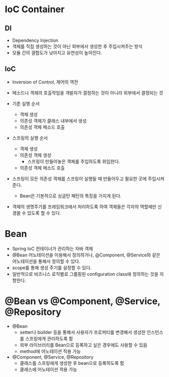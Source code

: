 # IoC Container
## DI
- Dependency Injection
- 객체를 직접 생성하는 것이 아닌 외부에서 생성한 후 주입시켜주는 방식
- 모듈 간의 결합도가 낮아지고 유연성이 높아진다.

## IoC
- Inversion of Control, 제어의 역전
- 메소드나 객체의 호출작업을 개발자가 결정하는 것이 아니라 외부에서 결정되는 것

- 기존 실행 순서
  - 객체 생성
  - 의존성 객체가 클래스 내부에서 생성
  - 의존성 객체 메소드 호출
- 스프링의 실행 순서
  - 객체 생성
  - 의존성 객체 생성
    - 스프링이 만들어놓은 객체를 주입하도록 위임한다.
  - 의존성 객체 메소드 호출

- 스프링이 모든 의존성 객체를 스프링이 실행될 때 만들어두고 필요한 곳에 주입시켜준다.
  - Bean은 기본적으로 싱글턴 패턴의 특징을 가지게 된다.

- 객체의 생명주기를 프레임워크에서 처리하도록 하여 객체들은 각자의 역할에만 신경쓸 수 있도록 할 수 있다.

# Bean
- Spring IoC 컨테이너가 관리하는 자바 객체
- @Bean 어노테이션을 이용해서 정의하거나, @Component, @Service와 같은 어노테이션을 통해서 정의할 수 있다.
- scope를 통해 생성 주기를 설정할 수 있다.
- 일반적으로 비즈니스 로직별로 그룹핑된 configuration class에 정의하는 것을 지향한다.

# @Bean vs @Component, @Service, @Repository

- @Bean
  - setter나 builder 등을 통해서 사용자가 프로퍼티를 변경해서 생성한 인스턴스를 스프링에게 관리하도록 함
  - 외부 라이브러리를 Bean으로 등록하고 싶은 경우에도 사용할 수 있음
  - method에 어노테이션 적용 가능
- @Component, @Service, @Repository
  - 클래스를 스프링에게 생성한 후 bean으로 등록하도록 함
  - 클래스에 어노테이션 적용 가능
